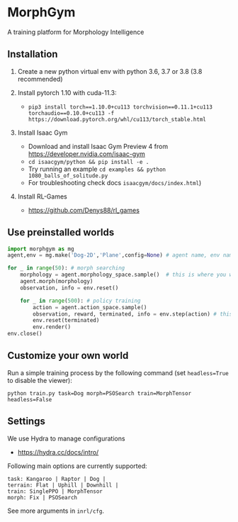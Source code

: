 # MorphGym

A training platform for Morphology Intelligence


## Installation

1. Create a new python virtual env with python 3.6, 3.7 or 3.8 (3.8 recommended)
2. Install pytorch 1.10 with cuda-11.3:
   - `pip3 install torch==1.10.0+cu113 torchvision==0.11.1+cu113 torchaudio==0.10.0+cu113 -f https://download.pytorch.org/whl/cu113/torch_stable.html`
3. Install Isaac Gym
   - Download and install Isaac Gym Preview 4 from https://developer.nvidia.com/isaac-gym
   - `cd isaacgym/python && pip install -e .`
   - Try running an example `cd examples && python 1080_balls_of_solitude.py`
   - For troubleshooting check docs `isaacgym/docs/index.html`)

4. Install RL-Games
   * https://github.com/Denys88/rl_games



## Use preinstalled worlds

```python
import morphgym as mg
agent,env = mg.make('Dog-2D','Plane',config=None) # agent name, env name, config path (optional)

for _ in range(50): # morph searching
    morphology = agent.morphology_space.sample()  # this is where you would insert your morph search algorithm
    agent.morph(morphology)
    observation, info = env.reset()

    for _ in range(500): # policy training
        action = agent.action_space.sample()
        observation, reward, terminated, info = env.step(action) # this is where you would insert your policy
        env.reset(terminated)
        env.render()
env.close()
```


## Customize your own world


Run a simple training process by the following command (set `headless=True` to disable the viewer):

`python train.py task=Dog morph=PSOSearch train=MorphTensor headless=False`

## Settings

We use Hydra to manage configurations
 * https://hydra.cc/docs/intro/

Following main options are currently supported:

```
task: Kangaroo | Raptor | Dog | 
terrain: Flat | Uphill | Downhill | 
train: SinglePPO | MorphTensor 
morph: Fix | PSOSearch
```

See more arguments in `inrl/cfg`.